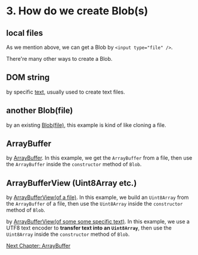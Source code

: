 # 3. How do we create Blob(s)

## local files

As we mention above, we can get a Blob by `<input type="file" />`.

There're many other ways to create a Blob.

## DOM string

by specific [text](./create-blob.js#L2), usually used to create text files.

## another Blob(file)

by an existing [Blob(file)](./create-blob.js#L7), this example is kind of like cloning a file.

## ArrayBuffer

by [ArrayBuffer](./create-blob.js#L12). In this example, we get the `ArrayBuffer` from a file, then use the `ArrayBuffer` inside the `constructor` method of `Blob`.

## ArrayBufferView (Uint8Array etc.)

by [ArrayBufferView(of a file)](./create-blob.js#L17). In this example, we build an `Uint8Array` from the `ArrayBuffer` of a file, then use the `Uint8Array` inside the `constructor` method of `Blob`.

by [ArrayBufferView(of some some specific text)](./create-blob.js#L22). In this example, we use a UTF8 text encoder to **transfer text into an `Uint8Array`**, then use the `Uint8Array` inside the `constructor` method of `Blob`.

[Next Chapter: ArrayBuffer](./what-is-array-buffer.md)
